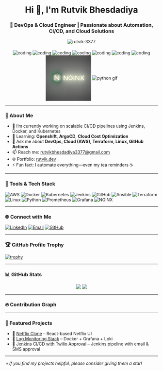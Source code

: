 <h1 align="center">Hi 👋, I'm Rutvik Bhesdadiya</h1>
<h3 align="center">🚀 DevOps & Cloud Engineer | Passionate about Automation, CI/CD, and Cloud Solutions</h3>

<p align="center">
  <img src="https://komarev.com/ghpvc/?username=rutvik-3377&label=Profile%20views&color=0e75b6&style=flat" alt="rutvik-3377" />
</p>
<p align="center">
  <img align="middle" alt="coding" width="150" height="150" src="https://media.licdn.com/dms/image/C4D12AQGPHPw1EQRu1Q/article-cover_image-shrink_600_2000/0/1645684142018?e=2147483647&v=beta&t=SllF47i-q6d9iufTZS9hMwkbbL5VM7cRdy6oJXUXCtM" />
  <img align="middle" alt="coding" width="150" height="150" src="https://i.pinimg.com/originals/f5/5e/80/f55e8059ea945abfd6804b887dd4a0af.gif" />
  <img align="middle" alt="coding" width="150" height="150" src="https://cdn.dribbble.com/userupload/24890778/file/original-d6503d19e09a7f7c0ce51e1eddbdc1c2.gif" />
  <img align="middle" alt="coding" width="150" height="150" src="https://cdn.dribbble.com/userupload/23311639/file/original-36ccb4c185bf6a46aea75c6f819df611.gif" />
  <img align="middle" alt="coding" width="150" height="150" src="https://i0.wp.com/automatenow.io/wp-content/uploads/2024/01/jenkins-test-automation.gif?resize=691%2C461&ssl=1" />
  <img align="middle" alt="coding" width="150" height="150" src="https://www.atatus.com/blog/content/images/2024/02/kubectl-top-resource-utilization-metrics.gif" />
  <img align="middle" alt="coding" width="150" height="150" src="https://images.pling.com/img/00/00/55/86/05/1442245/24647f211b4887364973b9958bed65676de9dec5c25505c0b4515aa0c8d05ffd0bff.gif" />
  <img align="middle" alt="nginx gif" width="150" height="150" src="https://raw.githubusercontent.com/Meet01234/Meet01234/main/nginx_icon_animation.gif" />
  <img align="middle" alt="python gif" width="150" height="150" src="https://raw.githubusercontent.com/Meet01234/Meet01234/main/python_icon_animation.gif" />
</p>

---

### 💫 About Me

- 🔭 I’m currently working on scalable CI/CD pipelines using Jenkins, Docker, and Kubernetes
- 🌱 Learning: **Openshift**, **ArgoCD**, **Cloud Cost Optimization**
- 💬 Ask me about **DevOps, Cloud (AWS), Terraform, Linux, GitHub Actions**
- 📫 Reach me: rutvikbhesdadiya3377@gmail.com
- 🌐 Portfolio: [rutvik.dev](https://github.com/rutvik-3377)
- ⚡ Fun fact: I automate everything—even my tea reminders ☕

---

### 🧰 Tools & Tech Stack

![AWS](https://img.shields.io/badge/AWS-232F3E?style=for-the-badge&logo=amazonaws&logoColor=white)
![Docker](https://img.shields.io/badge/Docker-2496ED?style=for-the-badge&logo=docker&logoColor=white)
![Kubernetes](https://img.shields.io/badge/Kubernetes-326CE5?style=for-the-badge&logo=kubernetes&logoColor=white)
![Jenkins](https://img.shields.io/badge/Jenkins-D24939?style=for-the-badge&logo=jenkins&logoColor=white)
![GitHub](https://img.shields.io/badge/GitHub-181717?style=for-the-badge&logo=github&logoColor=white)
![Ansible](https://img.shields.io/badge/Ansible-EE0000?style=for-the-badge&logo=ansible&logoColor=white)
![Terraform](https://img.shields.io/badge/Terraform-623CE4?style=for-the-badge&logo=terraform&logoColor=white)
![Linux](https://img.shields.io/badge/Linux-FCC624?style=for-the-badge&logo=linux&logoColor=black)
![Python](https://img.shields.io/badge/Python-3776AB?style=for-the-badge&logo=python&logoColor=white)
![Prometheus](https://img.shields.io/badge/Prometheus-E6522C?style=for-the-badge&logo=prometheus&logoColor=white)
![Grafana](https://img.shields.io/badge/Grafana-F46800?style=for-the-badge&logo=grafana&logoColor=white)
![NGINX](https://img.shields.io/badge/Nginx-009639?style=for-the-badge&logo=nginx&logoColor=white)

---

### 🌐 Connect with Me

[![LinkedIn](https://img.shields.io/badge/-Rutvik%20Bhesdadiya-blue?style=for-the-badge&logo=Linkedin&logoColor=white)](https://linkedin.com/in/rutvikbhesdadiya)
[![Email](https://img.shields.io/badge/-rutvikbhesdadiya3377@gmail.com-D14836?style=for-the-badge&logo=gmail&logoColor=white)](mailto:rutvikbhesdadiya3377@gmail.com)
[![GitHub](https://img.shields.io/badge/-GitHub-000000?style=for-the-badge&logo=github&logoColor=white)](https://github.com/rutvik-3377)

---

### 🏆 GitHub Profile Trophy

[![trophy](https://github-profile-trophy.vercel.app/?username=rutvik-3377&theme=gruvbox&no-frame=true&row=1&column=7)](https://github.com/ryo-ma/github-profile-trophy)

---

### 📊 GitHub Stats

<p align="center">
  <img src="https://github-readme-stats.vercel.app/api?username=rutvik-3377&show_icons=true&theme=tokyonight" width="47%" />
  <img src="https://github-readme-stats.vercel.app/api/top-langs/?username=rutvik-3377&layout=compact&theme=tokyonight" width="47%" />
</p>

---

### 🔥 Contribution Graph



---

### 📂 Featured Projects

- 🔹 [Netflix Clone](https://github.com/rutvik-3377/Netflix_clone) – React-based Netflix UI  
- 🔹 [Log Monitoring Stack](https://github.com/rutvik-3377/Dockerized-Log-Monitoring-with-Grafana-Loki-Promtail) – Docker + Grafana + Loki  
- 🔹 [Jenkins CI/CD with Twilio Approval](https://github.com/rutvik-3377/Last-try.git) – Jenkins pipeline with email & SMS approval

---

_⭐️ If you find my projects helpful, please consider giving them a star!_
